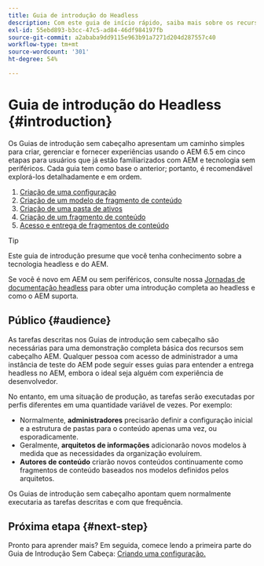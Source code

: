 ```yaml
---
title: Guia de introdução do Headless
description: Com este guia de início rápido, saiba mais sobre os recursos avançados do AEM 6.5, como Modelos de conteúdo, Fragmentos de conteúdo e a API do GraphQL.
exl-id: 55ebd893-b3cc-47c5-ad84-46df984197fb
source-git-commit: a2ababa9dd9115e963b91a7271d204d287557c40
workflow-type: tm+mt
source-wordcount: '301'
ht-degree: 54%

---
```


# Guia de introdução do Headless {#introduction}

Os Guias de introdução sem cabeçalho apresentam um caminho simples para criar, gerenciar e fornecer experiências usando o AEM 6.5 em cinco etapas para usuários que já estão familiarizados com AEM e tecnologia sem periféricos. Cada guia tem como base o anterior; portanto, é recomendável explorá-los detalhadamente e em ordem.

1. [Criação de uma configuração](create-configuration.md)
1. [Criação de um modelo de fragmento de conteúdo](create-content-model.md)
1. [Criação de uma pasta de ativos](create-assets-folder.md)
1. [Criação de um fragmento de conteúdo](create-content-fragment.md)
1. [Acesso e entrega de fragmentos de conteúdo](create-api-request.md)

>[!TIP]
>
>Este guia de introdução presume que você tenha conhecimento sobre a tecnologia headless e do AEM.
>
>Se você é novo em AEM ou sem periféricos, consulte nossa [Jornadas de documentação headless](/help/journey-headless/home.md) para obter uma introdução completa ao headless e como o AEM suporta.

## Público {#audience}

As tarefas descritas nos Guias de introdução sem cabeçalho são necessárias para uma demonstração completa básica dos recursos sem cabeçalho AEM. Qualquer pessoa com acesso de administrador a uma instância de teste do AEM pode seguir esses guias para entender a entrega headless no AEM, embora o ideal seja alguém com experiência de desenvolvedor.

No entanto, em uma situação de produção, as tarefas serão executadas por perfis diferentes em uma quantidade variável de vezes. Por exemplo:

* Normalmente, **administradores** precisarão definir a configuração inicial e a estrutura de pastas para o conteúdo apenas uma vez, ou esporadicamente.
* Geralmente, **arquitetos de informações** adicionarão novos modelos à medida que as necessidades da organização evoluírem.
* **Autores de conteúdo** criarão novos conteúdos continuamente como fragmentos de conteúdo baseados nos modelos definidos pelos arquitetos.

Os Guias de introdução sem cabeçalho apontam quem normalmente executaria as tarefas descritas e com que frequência.

## Próxima etapa {#next-step}

Pronto para aprender mais? Em seguida, comece lendo a primeira parte do Guia de Introdução Sem Cabeça: [Criando uma configuração.](create-configuration.md)
